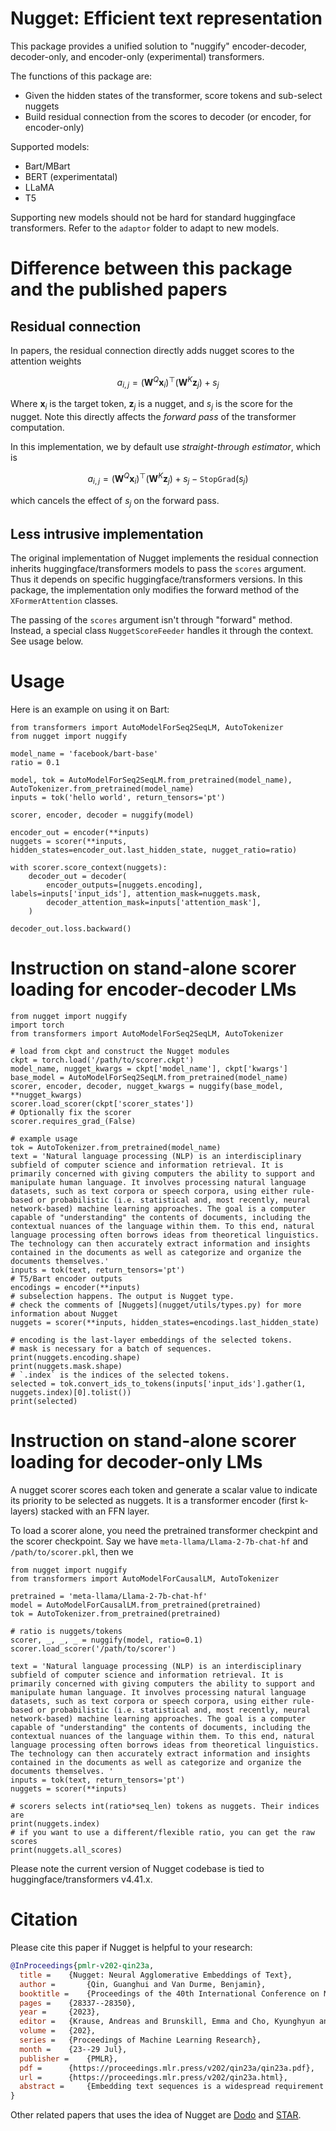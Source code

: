# Nugget: Efficient text representation

This package provides a unified solution to "nuggify" encoder-decoder, decoder-only,
and encoder-only (experimental) transformers.

The functions of this package are:
- Given the hidden states of the transformer, score tokens and sub-select nuggets
- Build residual connection from the scores to decoder (or encoder, for encoder-only)

Supported models:
- Bart/MBart
- BERT (experimentatal)
- LLaMA
- T5

Supporting new models should not be hard for standard huggingface transformers.
Refer to the `adaptor` folder to adapt to new models.

# Difference between this package and the published papers

## Residual connection

In papers, the residual connection directly adds nugget scores to the attention weights

$$a_{i,j} = (\mathbf{W}^Q \mathbf{x}_i)^\top(\mathbf{W}^K \mathbf{z}_j) + s_j$$

Where $\mathbf{x}_i$ is the target token, $\mathbf{z}_j$ is a nugget, and $s_j$ is the score for the nugget.
Note this directly affects the *forward pass* of the transformer computation.

In this implementation, we by default use *straight-through estimator*, which is

$$a_{i,j} = (\mathbf{W}^Q \mathbf{x}_i)^\top(\mathbf{W}^K \mathbf{z}_j) + s_j - \mathtt{StopGrad}(s_j)$$

which cancels the effect of $s_j$ on the forward pass.

## Less intrusive implementation

The original implementation of Nugget implements the residual connection inherits huggingface/transformers models 
to pass the `scores` argument. Thus it depends on specific huggingface/transformers versions. In this package, the
implementation only modifies the forward method of the `XFormerAttention` classes. 

The passing of the `scores` argument isn't through "forward" method. Instead, a special class `NuggetScoreFeeder` handles 
it through the context. See usage below.

# Usage

Here is an example on using it on Bart:

```python3
from transformers import AutoModelForSeq2SeqLM, AutoTokenizer
from nugget import nuggify

model_name = 'facebook/bart-base'
ratio = 0.1

model, tok = AutoModelForSeq2SeqLM.from_pretrained(model_name), AutoTokenizer.from_pretrained(model_name)
inputs = tok('hello world', return_tensors='pt')

scorer, encoder, decoder = nuggify(model)

encoder_out = encoder(**inputs)
nuggets = scorer(**inputs, hidden_states=encoder_out.last_hidden_state, nugget_ratio=ratio)

with scorer.score_context(nuggets):
    decoder_out = decoder(
        encoder_outputs=[nuggets.encoding],  labels=inputs['input_ids'], attention_mask=nuggets.mask,
        decoder_attention_mask=inputs['attention_mask'],
    )

decoder_out.loss.backward()
```

# Instruction on stand-alone scorer loading for encoder-decoder LMs

```python3
from nugget import nuggify
import torch
from transformers import AutoModelForSeq2SeqLM, AutoTokenizer

# load from ckpt and construct the Nugget modules
ckpt = torch.load('/path/to/scorer.ckpt')
model_name, nugget_kwargs = ckpt['model_name'], ckpt['kwargs']
base_model = AutoModelForSeq2SeqLM.from_pretrained(model_name)
scorer, encoder, decoder, nugget_kwargs = nuggify(base_model, **nugget_kwargs)
scorer.load_scorer(ckpt['scorer_states'])
# Optionally fix the scorer
scorer.requires_grad_(False)

# example usage
tok = AutoTokenizer.from_pretrained(model_name)
text = 'Natural language processing (NLP) is an interdisciplinary subfield of computer science and information retrieval. It is primarily concerned with giving computers the ability to support and manipulate human language. It involves processing natural language datasets, such as text corpora or speech corpora, using either rule-based or probabilistic (i.e. statistical and, most recently, neural network-based) machine learning approaches. The goal is a computer capable of "understanding" the contents of documents, including the contextual nuances of the language within them. To this end, natural language processing often borrows ideas from theoretical linguistics. The technology can then accurately extract information and insights contained in the documents as well as categorize and organize the documents themselves.'
inputs = tok(text, return_tensors='pt')
# T5/Bart encoder outputs
encodings = encoder(**inputs)
# subselection happens. The output is Nugget type.
# check the comments of [Nuggets](nugget/utils/types.py) for more information about Nugget
nuggets = scorer(**inputs, hidden_states=encodings.last_hidden_state)

# encoding is the last-layer embeddings of the selected tokens.
# mask is necessary for a batch of sequences.
print(nuggets.encoding.shape)
print(nuggets.mask.shape)
# `.index` is the indices of the selected tokens.
selected = tok.convert_ids_to_tokens(inputs['input_ids'].gather(1, nuggets.index)[0].tolist())
print(selected)

```


# Instruction on stand-alone scorer loading for decoder-only LMs

A nugget scorer scores each token and generate a scalar value to indicate its priority to be selected as nuggets.
It is a transformer encoder (first k-layers) stacked with an FFN layer.

To load a scorer alone, you need the pretrained transformer checkpint and the scorer checkpoint.
Say we have `meta-llama/Llama-2-7b-chat-hf` and `/path/to/scorer.pkl`, then we

```python3
from nugget import nuggify
from transformers import AutoModelForCausalLM, AutoTokenizer

pretrained = 'meta-llama/Llama-2-7b-chat-hf'
model = AutoModelForCausalLM.from_pretrained(pretrained)
tok = AutoTokenizer.from_pretrained(pretrained)

# ratio is nuggets/tokens
scorer, _, _, _ = nuggify(model, ratio=0.1)
scorer.load_scorer('/path/to/scorer')

text = 'Natural language processing (NLP) is an interdisciplinary subfield of computer science and information retrieval. It is primarily concerned with giving computers the ability to support and manipulate human language. It involves processing natural language datasets, such as text corpora or speech corpora, using either rule-based or probabilistic (i.e. statistical and, most recently, neural network-based) machine learning approaches. The goal is a computer capable of "understanding" the contents of documents, including the contextual nuances of the language within them. To this end, natural language processing often borrows ideas from theoretical linguistics. The technology can then accurately extract information and insights contained in the documents as well as categorize and organize the documents themselves. '
inputs = tok(text, return_tensors='pt')
nuggets = scorer(**inputs)

# scorers selects int(ratio*seq_len) tokens as nuggets. Their indices are
print(nuggets.index)
# if you want to use a different/flexible ratio, you can get the raw scores
print(nuggets.all_scores)
```

Please note the current version of Nugget codebase is tied to huggingface/transformers v4.41.x.

# Citation

Please cite this paper if Nugget is helpful to your research:

```bibtex
@InProceedings{pmlr-v202-qin23a,
  title = 	 {Nugget: Neural Agglomerative Embeddings of Text},
  author =       {Qin, Guanghui and Van Durme, Benjamin},
  booktitle = 	 {Proceedings of the 40th International Conference on Machine Learning},
  pages = 	 {28337--28350},
  year = 	 {2023},
  editor = 	 {Krause, Andreas and Brunskill, Emma and Cho, Kyunghyun and Engelhardt, Barbara and Sabato, Sivan and Scarlett, Jonathan},
  volume = 	 {202},
  series = 	 {Proceedings of Machine Learning Research},
  month = 	 {23--29 Jul},
  publisher =    {PMLR},
  pdf = 	 {https://proceedings.mlr.press/v202/qin23a/qin23a.pdf},
  url = 	 {https://proceedings.mlr.press/v202/qin23a.html},
  abstract = 	 {Embedding text sequences is a widespread requirement in modern language understanding. Existing approaches focus largely on constant-size representations. This is problematic, as the amount of information contained in text often varies with the length of the input. We propose a solution called Nugget, which encodes language into a representation based on a dynamically selected subset of input tokens. These nuggets are learned through tasks like autoencoding and machine translation, and intuitively segment language into meaningful units. We demonstrate Nugget outperforms related approaches in tasks involving semantic comparison. Finally, we illustrate these compact units allow for expanding the contextual window of a language model (LM), suggesting new future LMs that can condition on significantly larger amounts of content.}
}
```

Other related papers that uses the idea of Nugget are [Dodo](https://gqin.me/files/24papers/dodo.pdf) and [STAR](https://doi.org/10.48550/arXiv.2402.01172). 
